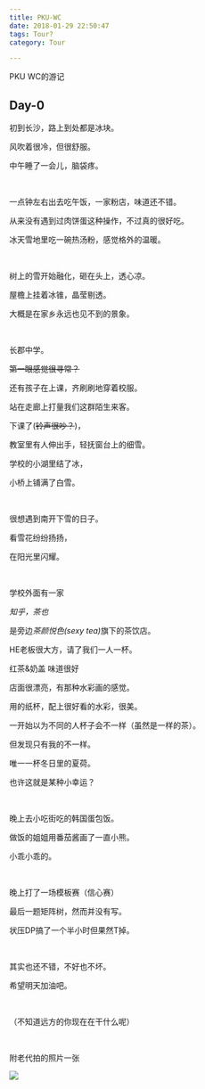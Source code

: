 ```yaml
---
title: PKU-WC
date: 2018-01-29 22:50:47
tags: Tour?
category: Tour

---
```


PKU WC的游记
<!--MORE-->

## Day-0



初到长沙，路上到处都是冰块。

风吹着很冷，但很舒服。

中午睡了一会儿，脑袋疼。

<br>

一点钟左右出去吃午饭，一家粉店，味道还不错。

从来没有遇到过肉饼蛋这种操作，不过真的很好吃。

冰天雪地里吃一碗热汤粉，感觉格外的温暖。

<br>

树上的雪开始融化，砸在头上，透心凉。

屋檐上挂着冰锥，晶莹剔透。

大概是在家乡永远也见不到的景象。

<br>

长郡中学。

<del>第一眼感觉很寻常？</del>

还有孩子在上课，齐刷刷地穿着校服。

站在走廊上打量我们这群陌生来客。

下课了(<del>铃声很吵？</del>)，

教室里有人伸出手，轻抚窗台上的细雪。

学校的小湖里结了冰，

小桥上铺满了白雪。

<br>

很想遇到南开下雪的日子。

看雪花纷纷扬扬，

在阳光里闪耀。

<br>

学校外面有一家

_知乎，茶也_

是旁边<em>茶颜悦色(sexy tea)</em>旗下的茶饮店。

HE老板很大方，请了我们一人一杯。

红茶&奶盖	味道很好

店面很漂亮，有那种水彩画的感觉。

用的纸杯，配上很好看的水彩，很美。

一开始以为不同的人杯子会不一样（虽然是一样的茶）。

但发现只有我的不一样。

唯一一杯冬日里的夏荷。

也许这就是某种小幸运？

<br>

晚上去小吃街吃的韩国蛋包饭。

做饭的姐姐用番茄酱画了一直小熊。

小乖小乖的。

<br>

晚上打了一场模板赛（信心赛）

最后一题矩阵树，然而并没有写。

状压DP搞了一个半小时但果然T掉。

<br>

其实也还不错，不好也不坏。

希望明天加油吧。

<br>

（不知道远方的你现在在干什么呢）

<br>

附老代拍的照片一张

![](/assets/images/ice-in-changsha.jpg)